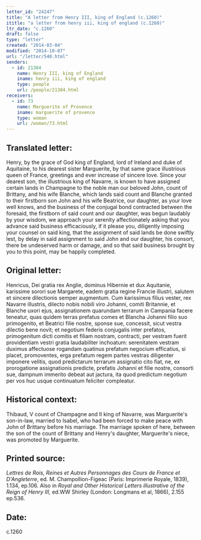 ```yaml
---
letter_id: "24247"
title: "A letter from Henry III, king of England (c.1260)"
ititle: "a letter from henry iii, king of england (c.1260)"
ltr_date: "c.1260"
draft: false
type: "letter"
created: "2014-03-04"
modified: "2014-10-07"
url: "/letter/540.html"
senders:
  - id: 21384
    name: Henry III, king of England
    iname: henry iii, king of england
    type: people
    url: /people/21384.html
receivers:
  - id: 73
    name: Marguerite of Provence
    iname: marguerite of provence
    type: woman
    url: /woman/73.html
---
```

<h2> Translated letter:</h2>Henry, by the grace of God king of England, lord of Ireland and duke of Aquitaine, to his dearest sister Marguerite, by that same grace illustrious queen of France, greetings and ever increase of sincere love.
Since your dearest son, the illustrious king of Navarre, is known to have assigned certain lands in Champagne to the noble man our beloved John, count of Brittany, and his wife Blanche, which lands said count and Blanche granted to their firstborn son John and his wife Beatrice, our daughter, as your love well knows, and the business of the conjugal bond contracted between the foresaid, the firstborn of said count and our daughter, was begun laudably by your wisdom, we approach your serenity affectionately asking that you advance said business efficaciously, if it please you, diligently imposing your counsel on said king, that the assignment of said lands be done swiftly lest, by delay in said assignment to said John and our daughter, his consort, there be undeserved harm or damage, and so that said business brought by you to this point, may be happily completed.
<h2 class="mt-4"> Original letter:</h2>Henricus, Dei gratia rex Anglie, dominus Hibernie et dux Aquitanie, karissime sorori sue Margarete, eadem gratia regine Francie illustri, salutem et sincere dilectionis semper augmentum. Cum karissimus filius vester, rex Navarre illustris, dilecto nobis nobili viro Johanni, comiti Britannie, et Blanche uxori ejus, assignationem quarundam terrarum in Campania facere teneatur, quas quidem terras prefatus comes et Blancha Johanni filio suo primogenito, et Beatrici filie nostre, sponse sue, concessit, sicut vestra dilectio bene novit; et negotium federis conjugalis inter prefatos, primogenitum dicti comitis et filiam nostram, contracti, per vestram fuerit providentiam vestri gratia laudabiliter inchoatum: serenitatem vestram duximus affectuose rogandam quatinus prefatum negocium efficatius, si placet, promoventes, erga prefatum regem partes vestras diligenter imponere velitis, quod predictarum terrarum  assignatio cito fiat, ne, ex prorogatione assignationis predicte, prefatis Johanni et filie nostre, consorti sue, dampnum immerito debeat aut jactura, ita quod predictum negotium per vos huc usque continuatum feliciter compleatur.
<h2 class="mt-4"> Historical context:</h2>Thibaud, V count of Champagne and II king of Navarre, was Marguerite's son-in-law, married to Isabel, who had been forced to make peace with John of Brittany before his marriage.  The marriage spoken of here, between the son of the count of Brittany and Henry's daughter, Marguerite's niece, was promoted by Marguerite.
<h2 class="mt-4"> Printed source:</h2><p><em>Lettres de Rois, Reines et Autres Personnages des Cours de France et D'Angleterre</em>, ed. M. Champollion-Figeac (Paris: Imprimerie Royale, 1839), 1.134, ep.106. Also in <em>Royal and Other Historical Letters illustrative of the Reign of Henry III,</em> ed.WW Shirley (London: Longmans et al, 1866), 2.155 ep.536.</p><h2 class="mt-4"> Date:</h2>c.1260